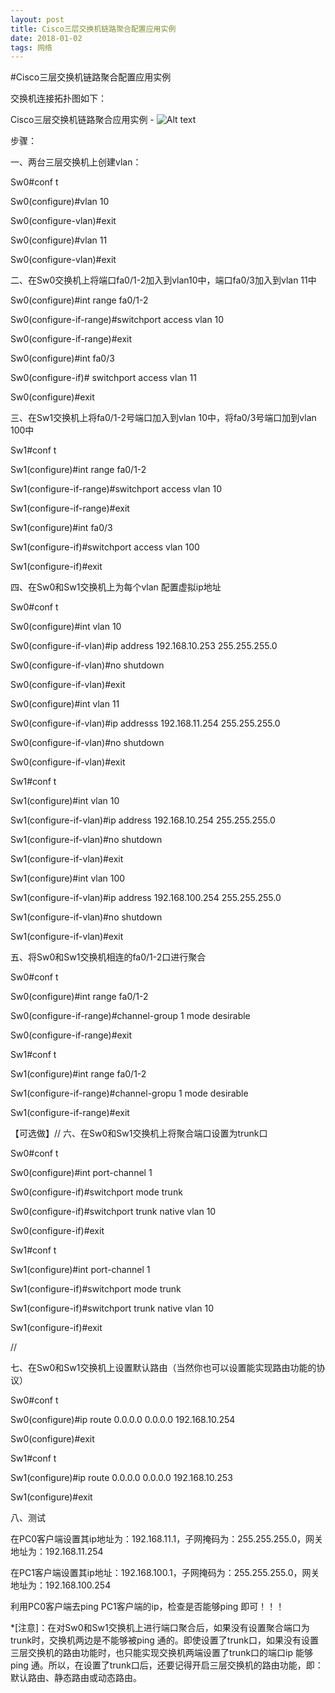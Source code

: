 ```yaml
---
layout: post
title: Cisco三层交换机链路聚合配置应用实例
date: 2018-01-02
tags: 网络
---
```



#Cisco三层交换机链路聚合配置应用实例

交换机连接拓扑图如下：

Cisco三层交换机链路聚合应用实例 -
![Alt text](./1521519169158.png)

步骤：

一、两台三层交换机上创建vlan：

Sw0#conf  t

Sw0(configure)#vlan 10

Sw0(configure-vlan)#exit

Sw0(configure)#vlan 11

Sw0(configure-vlan)#exit

二、在Sw0交换机上将端口fa0/1-2加入到vlan10中，端口fa0/3加入到vlan 11中

Sw0(configure)#int  range  fa0/1-2

Sw0(configure-if-range)#switchport  access  vlan 10

Sw0(configure-if-range)#exit

Sw0(configure)#int  fa0/3

Sw0(configure-if)# switchport  access  vlan 11

Sw0(configure)#exit

三、在Sw1交换机上将fa0/1-2号端口加入到vlan 10中，将fa0/3号端口加到vlan 100中

Sw1#conf  t

Sw1(configure)#int  range  fa0/1-2

Sw1(configure-if-range)#switchport  access  vlan  10

Sw1(configure-if-range)#exit

Sw1(configure)#int  fa0/3

Sw1(configure-if)#switchport  access  vlan  100

Sw1(configure-if)#exit

四、在Sw0和Sw1交换机上为每个vlan 配置虚拟ip地址

Sw0#conf  t

Sw0(configure)#int  vlan  10

Sw0(configure-if-vlan)#ip  address  192.168.10.253  255.255.255.0

Sw0(configure-if-vlan)#no  shutdown

Sw0(configure-if-vlan)#exit

Sw0(configure)#int  vlan  11

Sw0(configure-if-vlan)#ip  addresss  192.168.11.254  255.255.255.0

Sw0(configure-if-vlan)#no  shutdown

Sw0(configure-if-vlan)#exit


Sw1#conf  t

Sw1(configure)#int  vlan  10

Sw1(configure-if-vlan)#ip  address  192.168.10.254  255.255.255.0

Sw1(configure-if-vlan)#no  shutdown

Sw1(configure-if-vlan)#exit

Sw1(configure)#int  vlan  100

Sw1(configure-if-vlan)#ip   address  192.168.100.254  255.255.255.0

Sw1(configure-if-vlan)#no   shutdown

Sw1(configure-if-vlan)#exit

五、将Sw0和Sw1交换机相连的fa0/1-2口进行聚合

Sw0#conf  t

Sw0(configure)#int  range  fa0/1-2

Sw0(configure-if-range)#channel-group  1  mode  desirable

Sw0(configure-if-range)#exit


Sw1#conf  t

Sw1(configure)#int  range  fa0/1-2

Sw1(configure-if-range)#channel-gropu  1  mode  desirable

Sw1(configure-if-range)#exit

【可选做】// 六、在Sw0和Sw1交换机上将聚合端口设置为trunk口

Sw0#conf  t

Sw0(configure)#int  port-channel  1

Sw0(configure-if)#switchport  mode  trunk

Sw0(configure-if)#switchport  trunk  native  vlan  10

Sw0(configure-if)#exit


Sw1#conf  t

Sw1(configure)#int  port-channel  1

Sw1(configure-if)#switchport  mode  trunk

Sw1(configure-if)#switchport  trunk  native  vlan  10

Sw1(configure-if)#exit

//

七、在Sw0和Sw1交换机上设置默认路由（当然你也可以设置能实现路由功能的协议）

Sw0#conf  t

Sw0(configure)#ip  route  0.0.0.0  0.0.0.0  192.168.10.254

Sw0(configure)#exit


Sw1#conf  t

Sw1(configure)#ip  route  0.0.0.0  0.0.0.0  192.168.10.253

Sw1(configure)#exit

八、测试

在PC0客户端设置其ip地址为：192.168.11.1，子网掩码为：255.255.255.0，网关地址为：192.168.11.254

在PC1客户端设置其ip地址：192.168.100.1，子网掩码为：255.255.255.0，网关地址为：192.168.100.254

利用PC0客户端去ping PC1客户端的ip，检查是否能够ping 即可！！！

*[注意]：在对Sw0和Sw1交换机上进行端口聚合后，如果没有设置聚合端口为trunk时，交换机两边是不能够被ping 通的。即使设置了trunk口，如果没有设置三层交换机的路由功能时，也只能实现交换机两端设置了trunk口的端口ip 能够ping 通。所以，在设置了trunk口后，还要记得开启三层交换机的路由功能，即：默认路由、静态路由或动态路由。
